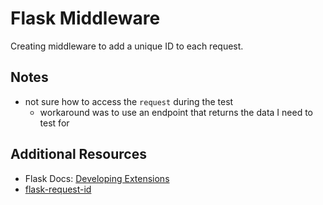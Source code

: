 # Flask Middleware

Creating middleware to add a unique ID to each request.

## Notes

- not sure how to access the `request` during the test
  - workaround was to use an endpoint that returns the data I need to test for

## Additional Resources

- Flask Docs: [Developing Extensions](https://flask.palletsprojects.com/en/1.1.x/extensiondev/)
- [flask-request-id](https://github.com/geoffreybauduin/flask-request-id)
